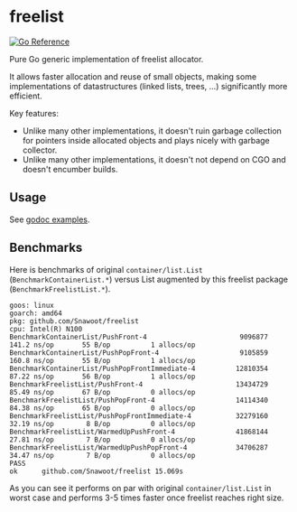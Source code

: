 # freelist

[![Go Reference](https://pkg.go.dev/badge/github.com/Snawoot/freelist.svg)](https://pkg.go.dev/github.com/Snawoot/freelist)

Pure Go generic implementation of freelist allocator.

It allows faster allocation and reuse of small objects, making some implementations of datastructures (linked lists, trees, ...) significantly more efficient.

Key features:

* Unlike many other implementations, it doesn't ruin garbage collection for pointers inside allocated objects and plays nicely with garbage collector.
* Unlike many other implementations, it doesn't not depend on CGO and doesn't encumber builds.

## Usage

See [godoc examples](https://pkg.go.dev/github.com/Snawoot/freelist#pkg-examples).

## Benchmarks

Here is benchmarks of original `container/list.List` (`BenchmarkContainerList.*`) versus List augmented by this freelist package (`BenchmarkFreelistList.*`).

```
goos: linux
goarch: amd64
pkg: github.com/Snawoot/freelist
cpu: Intel(R) N100
BenchmarkContainerList/PushFront-4                     	 9096877	        141.2 ns/op	      55 B/op	       1 allocs/op
BenchmarkContainerList/PushPopFront-4                  	 9105859	        160.8 ns/op	      55 B/op	       1 allocs/op
BenchmarkContainerList/PushPopFrontImmediate-4         	12810354	        87.22 ns/op	      56 B/op	       1 allocs/op
BenchmarkFreelistList/PushFront-4                      	13434729	        85.49 ns/op	      67 B/op	       0 allocs/op
BenchmarkFreelistList/PushPopFront-4                   	14114340	        84.38 ns/op	      65 B/op	       0 allocs/op
BenchmarkFreelistList/PushPopFrontImmediate-4          	32279160	        32.19 ns/op	       8 B/op	       0 allocs/op
BenchmarkFreelistList/WarmedUpPushFront-4              	41868144	        27.81 ns/op	       7 B/op	       0 allocs/op
BenchmarkFreelistList/WarmedUpPushPopFront-4           	34706287	        34.47 ns/op	       7 B/op	       0 allocs/op
PASS
ok  	github.com/Snawoot/freelist	15.069s
```

As you can see it performs on par with original `container/list.List` in worst case and performs 3-5 times faster once freelist reaches right size.
